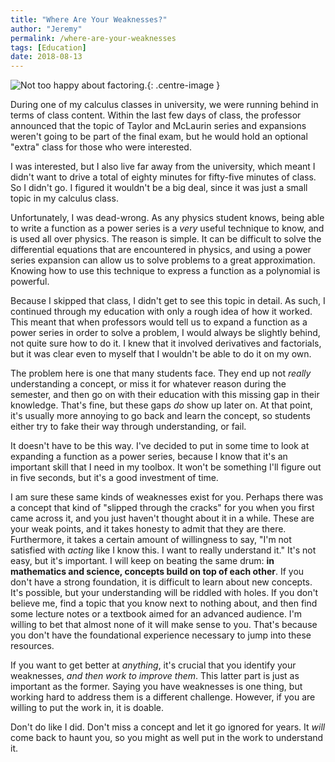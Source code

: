```yaml
---
title: "Where Are Your Weaknesses?"
author: "Jeremy"
permalink: /where-are-your-weaknesses
tags: [Education]
date: 2018-08-13
---
```


![Not too happy about factoring.](https://res.cloudinary.com/dh3hm8pb7/image/upload/c_scale,q_auto:best,w_600/v1534080159/Haunted.png){: .centre-image }

During one of my calculus classes in university, we were running behind in terms of class content. Within the last few days of class, the professor announced that the topic of Taylor and McLaurin series and expansions weren't going to be part of the final exam, but he would hold an optional "extra" class for those who were interested.

I was interested, but I also live far away from the university, which meant I didn't want to drive a total of eighty minutes for fifty-five minutes of class. So I didn't go. I figured it wouldn't be a big deal, since it was just a small topic in my calculus class.

Unfortunately, I was dead-wrong. As any physics student knows, being able to write a function as a power series is a *very* useful technique to know, and is used all over physics. The reason is simple. It can be difficult to solve the differential equations that are encountered in physics, and using a power series expansion can allow us to solve problems to a great approximation. Knowing how to use this technique to express a function as a polynomial is powerful.

Because I skipped that class, I didn't get to see this topic in detail. As such, I continued through my education with only a rough idea of how it worked. This meant that when professors would tell us to expand a function as a power series in order to solve a problem, I would always be slightly behind, not quite sure how to do it. I knew that it involved derivatives and factorials, but it was clear even to myself that I wouldn't be able to do it on my own.

The problem here is one that many students face. They end up not *really* understanding a concept, or miss it for whatever reason during the semester, and then go on with their education with this missing gap in their knowledge. That's fine, but these gaps *do* show up later on. At that point, it's usually more annoying to go back and learn the concept, so students either try to fake their way through understanding, or fail.

It doesn't have to be this way. I've decided to put in some time to look at expanding a function as a power series, because I know that it's an important skill that I need in my toolbox. It won't be something I'll figure out in five seconds, but it's a good investment of time.

I am sure these same kinds of weaknesses exist for you. Perhaps there was a concept that kind of "slipped through the cracks" for you when you first came across it, and you just haven't thought about it in a while. These are your weak points, and it takes honesty to admit that they are there. Furthermore, it takes a certain amount of willingness to say, "I'm not satisfied with *acting* like I know this. I want to really understand it." It's not easy, but it's important. I will keep on beating the same drum: **in mathematics and science, concepts build on top of each other**. If you don't have a strong foundation, it is difficult to learn about new concepts. It's possible, but your understanding will be riddled with holes. If you don't believe me, find a topic that you know next to nothing about, and then find some lecture notes or a textbook aimed for an advanced audience. I'm willing to bet that almost none of it will make sense to you. That's because you don't have the foundational experience necessary to jump into these resources.

If you want to get better at *anything*, it's crucial that you identify your weaknesses, *and then work to improve them*. This latter part is just as important as the former. Saying you have weaknesses is one thing, but working hard to address them is a different challenge. However, if you are willing to put the work in, it is doable.

Don't do like I did. Don't miss a concept and let it go ignored for years. It *will* come back to haunt you, so you might as well put in the work to understand it.
